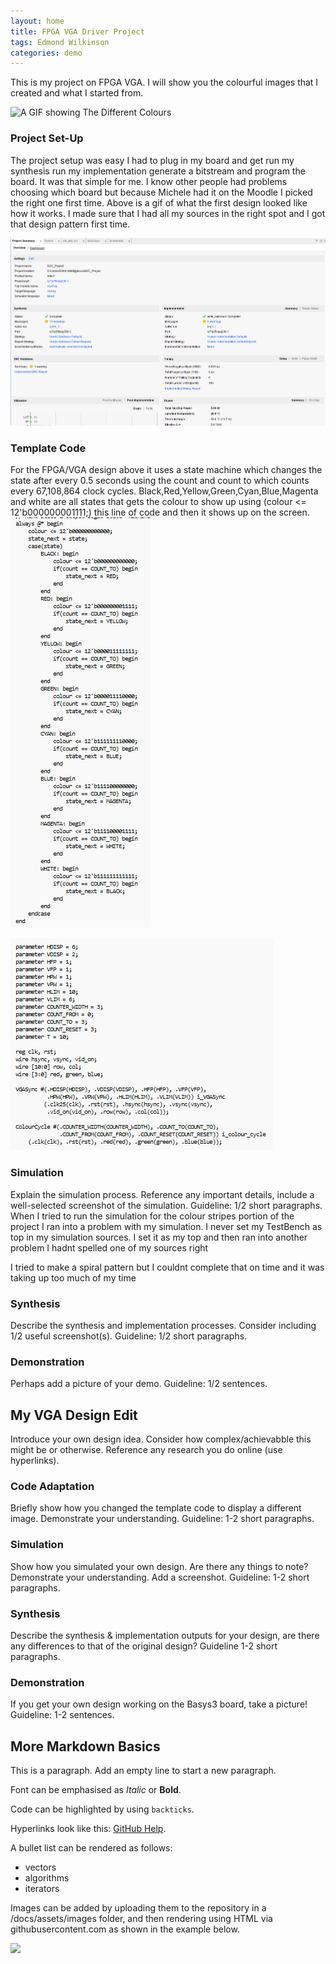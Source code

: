 ```yaml
---
layout: home
title: FPGA VGA Driver Project
tags: Edmond Wilkinson
categories: demo
---
```


This is my project on FPGA VGA. I will show you the colourful images that I created and what I started from.

![A GIF showing The Different Colours](https://raw.githubusercontent.com/Edmentos/SOC_Project/main/IMG_1861.gif)
### **Project Set-Up**
The project setup was easy I had to plug in my board and get run my synthesis run my implementation generate a bitstream and program the board. It was that simple for me.
I know other people had problems choosing which board but because Michele had it on the Moodle I picked the right one first time. Above is a gif of what the first design looked like how it works. I made sure that I had all my sources in the right spot and I got that design pattern first time.

<img src="https://raw.githubusercontent.com/Edmentos/SOC_Project/main/Images and videos/Project Summary.png">

### **Template Code**
For the FPGA/VGA design above it uses a state machine which changes the state after every 0.5 seconds using the count and count to which counts every 67,108,864 clock cycles. Black,Red,Yellow,Green,Cyan,Blue,Magenta and white are all states that gets the colour to show up using (colour <= 12'b000000001111;) this line of code and then it shows up on the screen.
<img src="https://raw.githubusercontent.com/Edmentos/SOC_Project/main/State_Machine.png">


<img src="https://raw.githubusercontent.com/Edmentos/SOC_Project/main/Images and videos/TestBench.png">

### **Simulation**
Explain the simulation process. Reference any important details, include a well-selected screenshot of the simulation. Guideline: 1/2 short paragraphs.
When I tried to run the simulation for the colour stripes portion of the project I ran into a problem with my simulation. I never set my TestBench as top in my simulation sources. I set it as my top and then ran into another problem I hadnt spelled one of my sources right 

I tried to make a spiral pattern but I couldnt complete that on time and it was taking up too much of my time 
### **Synthesis**
Describe the synthesis and implementation processes. Consider including 1/2 useful screenshot(s). Guideline: 1/2 short paragraphs.
### **Demonstration**
Perhaps add a picture of your demo. Guideline: 1/2 sentences.

## **My VGA Design Edit**
Introduce your own design idea. Consider how complex/achievabble this might be or otherwise. Reference any research you do online (use hyperlinks).
### **Code Adaptation**
Briefly show how you changed the template code to display a different image. Demonstrate your understanding. Guideline: 1-2 short paragraphs.
### **Simulation**
Show how you simulated your own design. Are there any things to note? Demonstrate your understanding. Add a screenshot. Guideline: 1-2 short paragraphs.
### **Synthesis**
Describe the synthesis & implementation outputs for your design, are there any differences to that of the original design? Guideline 1-2 short paragraphs.
### **Demonstration**
If you get your own design working on the Basys3 board, take a picture! Guideline: 1-2 sentences.

## **More Markdown Basics**
This is a paragraph. Add an empty line to start a new paragraph.

Font can be emphasised as *Italic* or **Bold**.

Code can be highlighted by using `backticks`.

Hyperlinks look like this: [GitHub Help](https://help.github.com/).

A bullet list can be rendered as follows:
- vectors
- algorithms
- iterators

Images can be added by uploading them to the repository in a /docs/assets/images folder, and then rendering using HTML via githubusercontent.com as shown in the example below.

<img src="https://raw.githubusercontent.com/melgineer/fpga-vga-verilog/main/docs/assets/images/VGAPrjSrcs.png">
